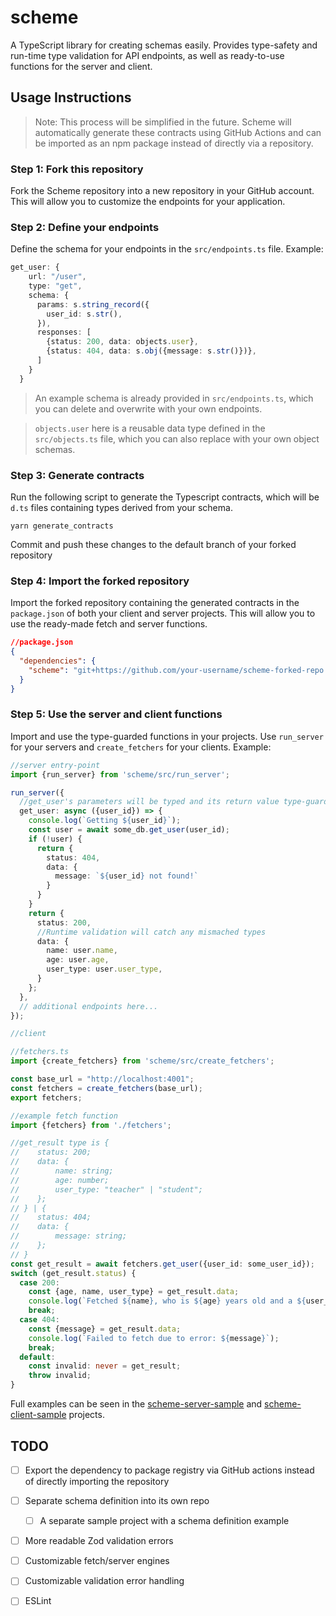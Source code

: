 # scheme
A TypeScript library for creating schemas easily. Provides type-safety and run-time type validation for API endpoints, as well as ready-to-use functions for the server and client.

## Usage Instructions
> Note: This process will be simplified in the future. Scheme will automatically generate these contracts using GitHub Actions and can be imported as an npm package instead of directly via a repository.

### Step 1: Fork this repository
Fork the Scheme repository into a new repository in your GitHub account. This will allow you to customize the endpoints for your application.

### Step 2: Define your endpoints
Define the schema for your endpoints in the `src/endpoints.ts` file. Example:
```typescript
get_user: {
    url: "/user",
    type: "get",
    schema: {
      params: s.string_record({
        user_id: s.str(),
      }),
      responses: [
        {status: 200, data: objects.user},
        {status: 404, data: s.obj({message: s.str()})},
      ]
    }
  }
```
> An example schema is already provided in `src/endpoints.ts`, which you can delete and overwrite with your own endpoints. 


>`objects.user` here is a reusable data type defined in the `src/objects.ts` file, which you can also replace with your own object schemas.

### Step 3: Generate contracts
Run the following script to generate the Typescript contracts, which will be `d.ts` files containing types derived from your schema.

```shell
yarn generate_contracts
```
Commit and push these changes to the default branch of your forked repository

### Step 4: Import the forked repository
Import the forked repository containing the generated contracts in the `package.json` of both your client and server projects. This will allow you to use the ready-made fetch and server functions.

```json
//package.json
{
  "dependencies": {
    "scheme": "git+https://github.com/your-username/scheme-forked-repo.git"
  }
}
```

### Step 5: Use the server and client functions
Import and use the type-guarded functions in your projects. Use `run_server` for your servers and `create_fetchers` for your clients. Example:

```typescript
//server entry-point
import {run_server} from 'scheme/src/run_server';

run_server({
  //get_user's parameters will be typed and its return value type-guarded based on your schema
  get_user: async ({user_id}) => {
    console.log(`Getting ${user_id}`);
    const user = await some_db.get_user(user_id);
    if (!user) {
      return {
        status: 404,
        data: {
          message: `${user_id} not found!`
        }
      }
    }
    return {
      status: 200,
      //Runtime validation will catch any mismached types
      data: {
        name: user.name,
        age: user.age,
        user_type: user.user_type,
      }
    };
  },
  // additional endpoints here...
});
```

```typescript
//client

//fetchers.ts
import {create_fetchers} from 'scheme/src/create_fetchers';

const base_url = "http://localhost:4001";
const fetchers = create_fetchers(base_url);
export fetchers;

//example fetch function
import {fetchers} from './fetchers';

//get_result type is {
//    status: 200;
//    data: {
//        name: string;
//        age: number;
//        user_type: "teacher" | "student";
//    };
// } | {
//    status: 404;
//    data: {
//        message: string;
//    };
// }
const get_result = await fetchers.get_user({user_id: some_user_id});
switch (get_result.status) {
  case 200:
    const {age, name, user_type} = get_result.data;
    console.log(`Fetched ${name}, who is ${age} years old and a ${user_type}`);
    break;
  case 404:
    const {message} = get_result.data;
    console.log(`Failed to fetch due to error: ${message}`);
    break;
  default:
    const invalid: never = get_result;
    throw invalid;
}
```

Full examples can be seen in the [scheme-server-sample](https://github.com/omar-khalil/scheme-server-sample) and [scheme-client-sample](https://github.com/omar-khalil/scheme-client-sample) projects.


## TODO
- [ ] Export the dependency to package registry via GitHub actions instead of directly importing the repository
- [ ] Separate schema definition into its own repo
  - [ ] A separate sample project with a schema definition example
- [ ] More readable Zod validation errors
- [ ] Customizable fetch/server engines
- [ ] Customizable validation error handling
- [ ] ESLint

